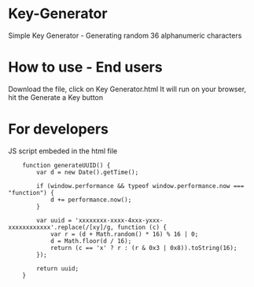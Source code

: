 # Key-Generator
Simple Key Generator - Generating random 36 alphanumeric characters


# How to use - End users
Download the file, click on Key Generator.html
It will run on your browser, hit the Generate a Key button

# For developers
JS script embeded in the html file

        function generateUUID() {
            var d = new Date().getTime();

            if (window.performance && typeof window.performance.now === "function") {
                d += performance.now();
            }

            var uuid = 'xxxxxxxx-xxxx-4xxx-yxxx-xxxxxxxxxxxx'.replace(/[xy]/g, function (c) {
                var r = (d + Math.random() * 16) % 16 | 0;
                d = Math.floor(d / 16);
                return (c == 'x' ? r : (r & 0x3 | 0x8)).toString(16);
            });

            return uuid;
        }
